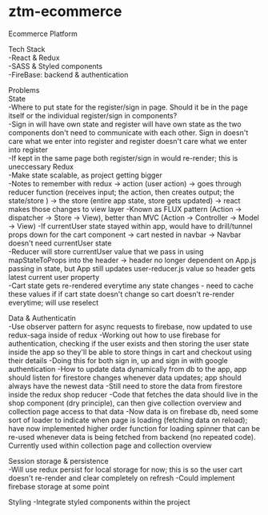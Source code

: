 # ztm-ecommerce

Ecommerce Platform<br>

Tech Stack<br>
-React & Redux<br>
-SASS & Styled components<br>
-FireBase: backend & authentication<br>

Problems<br>
State<br>
-Where to put state for the register/sign in page. Should it be in the page itself or the individual register/sign in components?<br>
-Sign in will have own state and register will have own state as the two components don't need to communicate with each other. Sign in doesn't care what we enter into register and register doesn't care what we enter into register<br>
-If kept in the same page both register/sign in would re-render; this is uneccessary
Redux<br>
-Make state scalable, as project getting bigger<br>
-Notes to remember with redux -> action (user action) -> goes through reducer function (receives input; the action, then creates output; the state/store ) -> the store (entire app state, store gets updated) -> react makes those changes to view layer
-Known as FLUX pattern (Action -> dispatcher -> Store -> View), better than MVC (Action -> Controller -> Model -> View)
-If currentUser state stayed within app, would have to drill/tunnel props down for the cart component -> cart nested in navbar -> Navbar doesn't need currentUser state<br>
-Reducer will store currentUser value that we pass in using mapStateToProps into the header -> header no longer dependent on App.js passing in state, but App still updates user-reducer.js value so header gets latest current user property<br>
-Cart state gets re-rendered everytime any state changes - need to cache these values if if cart state doesn't change so cart doesn't re-render everytime; will use reselect

Data & Authenticatin<br>
-Use observer pattern for async requests to firebase, now updated to use redux-saga inside of redux
-Working out how to use firebase for authentication, checking if the user exists and then storing the user state inside the app so they'll be able to store things in cart and checkout using their details
-Doing this for both sign in, up and sign in with google authentication
-How to update data dynamically from db to the app, app should listen for firestore changes whenever data updates; app should always have the newest data
-Still need to store the data from firestore inside the redux shop reducer
-Code that fetches the data should live in the shop component (dry principle), can then give collection overview and collection page access to that data
-Now data is on firebase db, need some sort of loader to indicate when page is loading (fetching data on reload); have now implemented higher order function for loading spinner that can be re-used whenever data is being fetched from backend (no repeated code). Currently used within collection page and collection overview

Session storage & persistence<br>
-Will use redux persist for local storage for now; this is so the user cart doesn't re-render and clear completely on refresh
-Could implement firebase storage at some point

Styling
-Integrate styled components within the project
